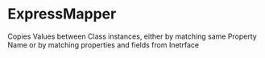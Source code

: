 # ExpressMapper
Copies Values between Class instances, either by matching same Property Name or by matching properties and fields from Inetrface 
